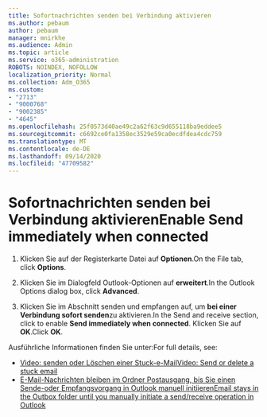 ```yaml
---
title: Sofortnachrichten senden bei Verbindung aktivieren
ms.author: pebaum
author: pebaum
manager: mnirkhe
ms.audience: Admin
ms.topic: article
ms.service: o365-administration
ROBOTS: NOINDEX, NOFOLLOW
localization_priority: Normal
ms.collection: Adm_O365
ms.custom:
- "2713"
- "9000768"
- "9002385"
- "4645"
ms.openlocfilehash: 25f0573d40ae49c2a62f63c9d655118ba9eddee5
ms.sourcegitcommit: c6692ce0fa1358ec3529e59ca0ecdfdea4cdc759
ms.translationtype: MT
ms.contentlocale: de-DE
ms.lasthandoff: 09/14/2020
ms.locfileid: "47709582"
---
```

# <a name="enable-send-immediately-when-connected"></a><span data-ttu-id="ca03d-102">Sofortnachrichten senden bei Verbindung aktivieren</span><span class="sxs-lookup"><span data-stu-id="ca03d-102">Enable Send immediately when connected</span></span>
 
1. <span data-ttu-id="ca03d-103">Klicken Sie auf der Registerkarte Datei auf **Optionen**.</span><span class="sxs-lookup"><span data-stu-id="ca03d-103">On the File tab, click **Options**.</span></span>

2. <span data-ttu-id="ca03d-104">Klicken Sie im Dialogfeld Outlook-Optionen auf **erweitert**.</span><span class="sxs-lookup"><span data-stu-id="ca03d-104">In the Outlook Options dialog box, click **Advanced**.</span></span>

3. <span data-ttu-id="ca03d-105">Klicken Sie im Abschnitt senden und empfangen auf, um **bei einer Verbindung sofort senden**zu aktivieren.</span><span class="sxs-lookup"><span data-stu-id="ca03d-105">In the Send and receive section, click to enable **Send immediately when connected**.</span></span> <span data-ttu-id="ca03d-106">Klicken Sie auf **OK**.</span><span class="sxs-lookup"><span data-stu-id="ca03d-106">Click **OK**.</span></span>

<span data-ttu-id="ca03d-107">Ausführliche Informationen finden Sie unter:</span><span class="sxs-lookup"><span data-stu-id="ca03d-107">For full details, see:</span></span>
- [<span data-ttu-id="ca03d-108">Video: senden oder Löschen einer Stuck-e-Mail</span><span class="sxs-lookup"><span data-stu-id="ca03d-108">Video: Send or delete a stuck email</span></span>](https://support.office.com/article/Video-Send-or-delete-an-email-stuck-in-your-outbox-26d5d34a-4e5f-444a-a9e8-44db04a94dec) 
- [<span data-ttu-id="ca03d-109">E-Mail-Nachrichten bleiben im Ordner Postausgang, bis Sie einen Sende-oder Empfangsvorgang in Outlook manuell initiieren</span><span class="sxs-lookup"><span data-stu-id="ca03d-109">Email stays in the Outbox folder until you manually initiate a send/receive operation in Outlook</span></span>](https://support.microsoft.com/help/2797572/email-stays-in-the-outbox-folder-until-you-manually-initiate-a-send-re)
